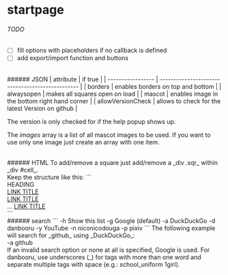 startpage
====

###### TODO
- [ ] fill options with placeholders if no callback is defined
- [ ] add export/import function and buttons

<br>
###### JSON
| attribute         | if true                                          |
| ----------------- | ------------------------------------------------ |
| borders           | enables borders on top and bottom                |
| alwaysopen        | makes all squares open on load                   |
| mascot            | enables image in the bottom right hand corner    |
| allowVersionCheck | allows to check for the latest Version on github |

The version is only checked for if the help popup shows up.

The _images_ array is a list of all mascot images to be used. If you want to use only one image just create an array with one item.

<br>
###### HTML
To add/remove a square just add/remove a _div .sqr_ within _div #cell_.<br>
Keep the structure like this:
```
<div class="sqr">
    <span>HEADING</span>
    <div class="content">
        <a href="URL">LINK TITLE</a><br>
        <a href="URL">LINK TITLE</a><br>
        ...
        <a href="URL">LINK TITLE</a>
    </div>
</div>
```

<br>
###### search
```
-h      Show this list
-g      Google (default)
-a      DuckDuckGo
-d      danbooru
-y      YouTube
-n      niconicodouga
-p      pixiv
```
The following example will search for _github_ using _DuckDuckGo_:<br>
-a github<br>
If an invalid search option or none at all is specified, Google is used.
For danbooru, use underscores (_) for tags with more than one word and separate multiple tags with space (e.g.: school_uniform 1girl).
